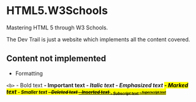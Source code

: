 # HTML5.W3Schools
 Mastering HTML 5 through W3 Schools. 

 The Dev Trail is just a website which implements all the content covered.

 ## Content not implemented

 - Formatting

 ````<b>```` - Bold text
 <strong> - Important text
 <i> - Italic text
 <em> - Emphasized text
 <mark> - Marked text
 <small> - Smaller text
 <del> - Deleted text
 <ins> - Inserted text
 <sub> - Subscript text
 <sup> - Superscript text


